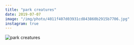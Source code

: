 ```yaml
---
title: "park creatures"
date: 2019-07-07
image: "/img/photo/4011f407d03931cd843860b2915b7706.jpg"
instagram: true
---
```


![park creatures](/img/photo/4011f407d03931cd843860b2915b7706.jpg)
